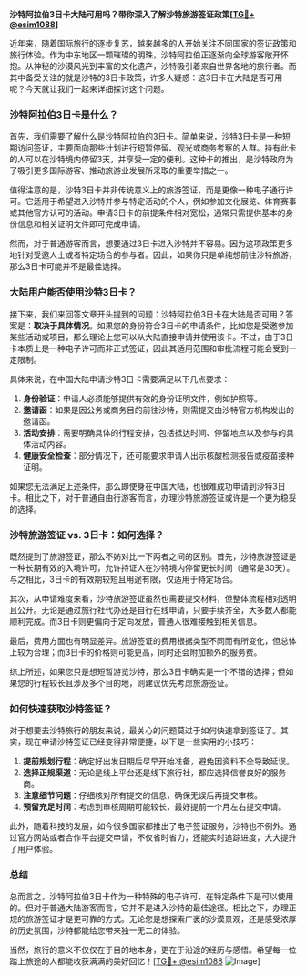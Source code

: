 **沙特阿拉伯3日卡大陆可用吗？带你深入了解沙特旅游签证政策[[TG💪+ @esim1088](https://t.me/s/esim1088)]**

近年来，随着国际旅行的逐步复苏，越来越多的人开始关注不同国家的签证政策和旅行体验。作为中东地区一颗璀璨的明珠，沙特阿拉伯正逐渐向全球游客敞开怀抱。从神秘的沙漠风光到丰富的文化遗产，沙特吸引着来自世界各地的旅行者。而其中备受关注的就是沙特的3日卡政策，许多人疑惑：这3日卡在大陆是否可用呢？今天就让我们一起来详细探讨这个问题。

### 沙特阿拉伯3日卡是什么？

首先，我们需要了解什么是沙特阿拉伯的3日卡。简单来说，沙特3日卡是一种短期访问签证，主要面向那些计划进行短暂停留、观光或商务考察的人群。持有此卡的人可以在沙特境内停留3天，并享受一定的便利。这种卡的推出，是沙特政府为了吸引更多国际游客、推动旅游业发展所采取的重要举措之一。

值得注意的是，沙特3日卡并非传统意义上的旅游签证，而是更像一种电子通行许可。它适用于希望进入沙特并参与特定活动的个人，例如参加文化展览、体育赛事或其他官方认可的活动。申请3日卡的前提条件相对宽松，通常只需提供基本的身份信息和相关证明文件即可完成申请。

然而，对于普通游客而言，想要通过3日卡进入沙特并不容易。因为这项政策更多地针对受邀人士或者特定场合的参与者。因此，如果你只是单纯想前往沙特旅游，那么3日卡可能并不是最佳选择。

### 大陆用户能否使用沙特3日卡？

接下来，我们来回答文章开头提到的问题：沙特阿拉伯3日卡在大陆是否可用？答案是：**取决于具体情况**。如果您的身份符合3日卡的申请条件，比如您是受邀参加某些活动或项目，那么理论上您可以从大陆直接申请并使用该卡。不过，由于3日卡本质上是一种电子许可而非正式签证，因此其适用范围和审批流程可能会受到一定限制。

具体来说，在中国大陆申请沙特3日卡需要满足以下几点要求：

1. **身份验证**：申请人必须能够提供有效的身份证明文件，例如护照等。
2. **邀请函**：如果是因公务或商务目的前往沙特，则需提交由沙特官方机构发出的邀请函。
3. **活动安排**：需要明确具体的行程安排，包括抵达时间、停留地点以及参与的具体活动内容。
4. **健康安全检查**：部分情况下，还可能要求申请人出示核酸检测报告或疫苗接种证明。

如果您无法满足上述条件，那么即使身在中国大陆，也很难成功申请到沙特3日卡。相比之下，对于普通自由行游客而言，办理沙特旅游签证或许是一个更为稳妥的选择。

### 沙特旅游签证 vs. 3日卡：如何选择？

既然提到了旅游签证，那么不妨对比一下两者之间的区别。首先，沙特旅游签证是一种长期有效的入境许可，允许持证人在沙特境内停留更长时间（通常是30天）。与之相比，3日卡的有效期较短且用途有限，仅适用于特定场合。

其次，从申请难度来看，沙特旅游签证虽然也需要提交材料，但整体流程相对透明且公开。无论是通过旅行社代办还是自行在线申请，只要手续齐全，大多数人都能顺利完成。而3日卡则更偏向于定向发放，普通人很难接触到相关信息。

最后，费用方面也有明显差异。旅游签证的费用根据类型不同而有所变化，但总体上较为合理；而3日卡的价格则可能更高，同时还会附加额外的服务费。

综上所述，如果您只是想短暂游览沙特，那么3日卡确实是一个不错的选择；但如果您的行程较长且涉及多个目的地，则建议优先考虑旅游签证。

### 如何快速获取沙特签证？

对于想要去沙特旅行的朋友来说，最关心的问题莫过于如何快速拿到签证了。其实，现在申请沙特签证已经变得非常便捷，以下是一些实用的小技巧：

1. **提前规划行程**：确定好出发日期后尽早开始准备，避免因资料不全导致延误。
2. **选择正规渠道**：无论是线上平台还是线下旅行社，都应选择信誉良好的服务商。
3. **注意细节问题**：仔细核对所有提交的信息，确保无误后再提交审核。
4. **预留充足时间**：考虑到审核周期可能较长，最好提前一个月左右提交申请。

此外，随着科技的发展，如今很多国家都推出了电子签证服务，沙特也不例外。通过官方网站或者合作平台提交申请，不仅省时省力，还能实时追踪进度，大大提升了用户体验。

### 总结

总而言之，沙特阿拉伯3日卡作为一种特殊的电子许可，在特定条件下是可以使用的。但对于普通大陆游客而言，它并不是进入沙特的最佳途径。相比之下，办理正规的旅游签证才是更可靠的方式。无论您是想探索广袤的沙漠景观，还是感受浓厚的历史氛围，沙特都能给您带来独一无二的体验。

当然，旅行的意义不仅仅在于目的地本身，更在于沿途的经历与感悟。希望每一位踏上旅途的人都能收获满满的美好回忆！[[TG💪+ @esim1088](https://t.me/s/esim1088) ![Image](https://i.postimg.cc/4NQfJmqS/Snipaste-2025-05-13-00-14-12.png)]